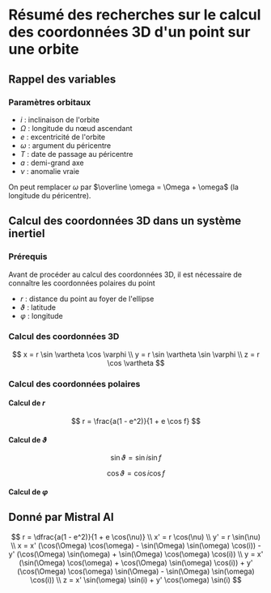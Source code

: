 # Résumé des recherches sur le calcul des coordonnées 3D d'un point sur une orbite

## Rappel des variables

### Paramètres orbitaux

- $i$ : inclinaison de l'orbite
- $\Omega$ : longitude du nœud ascendant
- $e$ : excentricité de l'orbite
- $\omega$ : argument du péricentre
- $T$ : date de passage au péricentre
- $a$ : demi-grand axe
- $\nu$ : anomalie vraie

On peut remplacer $\omega$ par $\overline \omega = \Omega + \omega$ (la longitude du péricentre).

## Calcul des coordonnées 3D dans un système inertiel

### Prérequis

Avant de procéder au calcul des coordonnées 3D, il est nécessaire de connaître les coordonnées polaires du point

- $r$ : distance du point au foyer de l'ellipse
- $\vartheta$ : latitude
- $\varphi$ : longitude

### Calcul des coordonnées 3D

$$
x = r \sin \vartheta \cos \varphi \\
y = r \sin \vartheta \sin \varphi \\
z = r \cos \vartheta
$$

### Calcul des coordonnées polaires

#### Calcul de $r$

$$
r = \frac{a(1 - e^2)}{1 + e \cos f}
$$

#### Calcul de $\vartheta$

$$
\sin \vartheta = \sin i \sin f
$$

$$
\cos \vartheta = \cos i \cos f
$$

#### Calcul de $\varphi$


## Donné par Mistral AI

$$
r = \dfrac{a(1 - e^2)}{1 + e \cos(\nu)} \\
x' = r \cos(\nu) \\
y' = r \sin(\nu) \\
x = x' (\cos(\Omega) \cos(\omega) - \sin(\Omega) \sin(\omega) \cos(i)) - y' (\cos(\Omega) \sin(\omega) + \sin(\Omega) \cos(\omega) \cos(i)) \\
y = x' (\sin(\Omega) \cos(\omega) + \cos(\Omega) \sin(\omega) \cos(i)) + y' (\cos(\Omega) \cos(\omega) \sin(\Omega) - \sin(\Omega) \sin(\omega) \cos(i)) \\
z = x' \sin(\omega) \sin(i) + y' \cos(\omega) \sin(i)
$$

